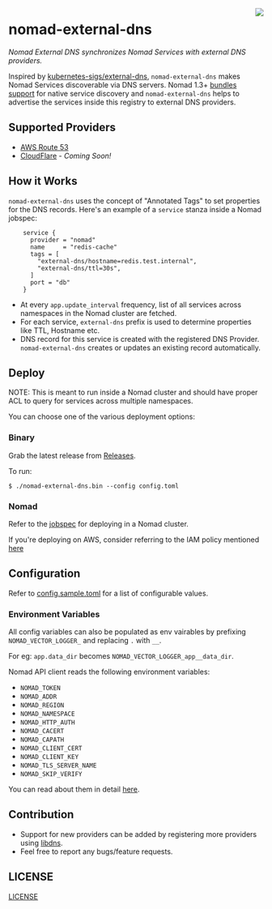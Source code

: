 <a href="https://zerodha.tech"><img src="https://zerodha.tech/static/images/github-badge.svg" align="right" /></a>

# nomad-external-dns

_Nomad External DNS synchronizes Nomad Services with external DNS providers._

Inspired by [kubernetes-sigs/external-dns](https://github.com/kubernetes-sigs/external-dns), `nomad-external-dns` makes Nomad Services discoverable via DNS servers.
Nomad 1.3+ [bundles support](https://www.hashicorp.com/blog/nomad-1-3-adds-native-service-discovery-and-edge-workload-support) for native service discovery and `nomad-external-dns` helps to advertise the services inside this registry to external DNS providers.

## Supported Providers

* [AWS Route 53](https://aws.amazon.com/route53/)
* [CloudFlare](https://www.cloudflare.com/dns) - _Coming Soon!_

## How it Works

`nomad-external-dns` uses the concept of "Annotated Tags" to set properties for the DNS records. Here's an example of a `service` stanza inside a Nomad jobspec:

```hcl
    service {
      provider = "nomad"
      name     = "redis-cache"
      tags = [
        "external-dns/hostname=redis.test.internal",
        "external-dns/ttl=30s",
      ]
      port = "db"
    }
```

- At every `app.update_interval` frequency, list of all services across namespaces in the Nomad cluster are fetched.
- For each service, `external-dns` prefix is used to determine properties like TTL, Hostname etc.
- DNS record for this service is created with the registered DNS Provider. `nomad-external-dns` creates or updates an existing record automatically.

## Deploy

NOTE: This is meant to run inside a Nomad cluster and should have proper ACL to query for services across multiple namespaces.

You can choose one of the various deployment options:

### Binary

Grab the latest release from [Releases](https://github.com/mr-karan/nomad-external-dns/releases).

To run:

```
$ ./nomad-external-dns.bin --config config.toml
```

### Nomad

Refer to the [jobspec](./docs/nomad.md#jobspec) for deploying in a Nomad cluster.

If you're deploying on AWS, consider referring to the IAM policy mentioned [here](./docs/aws.md#iam-policy)

## Configuration

Refer to [config.sample.toml](./config.sample.toml) for a list of configurable values.

### Environment Variables

All config variables can also be populated as env vairables by prefixing `NOMAD_VECTOR_LOGGER_` and replacing `.` with `__`.

For eg: `app.data_dir` becomes `NOMAD_VECTOR_LOGGER_app__data_dir`.

Nomad API client reads the following environment variables:

- `NOMAD_TOKEN`
- `NOMAD_ADDR`
- `NOMAD_REGION`
- `NOMAD_NAMESPACE`
- `NOMAD_HTTP_AUTH`
- `NOMAD_CACERT`
- `NOMAD_CAPATH`
- `NOMAD_CLIENT_CERT`
- `NOMAD_CLIENT_KEY`
- `NOMAD_TLS_SERVER_NAME`
- `NOMAD_SKIP_VERIFY`

You can read about them in detail [here](https://www.nomadproject.io/docs/runtime/environment).

## Contribution

- Support for new providers can be added by registering more providers using [libdns](https://github.com/libdns/libdns).
- Feel free to report any bugs/feature requests.

## LICENSE

[LICENSE](./LICENSE)
